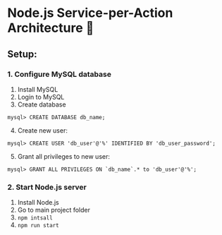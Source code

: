 # Node.js Service-per-Action Architecture 👾

## Setup:
### 1. Configure MySQL database
1. Install MySQL
2. Login to MySQL
3. Create database
``` 
mysql> CREATE DATABASE db_name; 
```
4. Create new user:
``` 
mysql> CREATE USER 'db_user'@'%' IDENTIFIED BY 'db_user_password'; 
```
5. Grant all privileges to new user:
``` 
mysql> GRANT ALL PRIVILEGES ON `db_name`.* to 'db_user'@'%'; 
```
### 2. Start Node.js server
1. Install Node.js
2. Go to main project folder
3. ``` npm intsall ```
4. ``` npm run start ```

